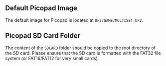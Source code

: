 ## Default Picopad Image

The default image for Picopad is located at `UF2/GAME/MULTISET.UF2`. 

## Picopad SD Card Folder

The content of the `SDCARD` folder should be copied to the root directory of the SD card. Please ensure that the SD card is formatted with the FAT32 file system (or FAT16/FAT12 for very small cards).